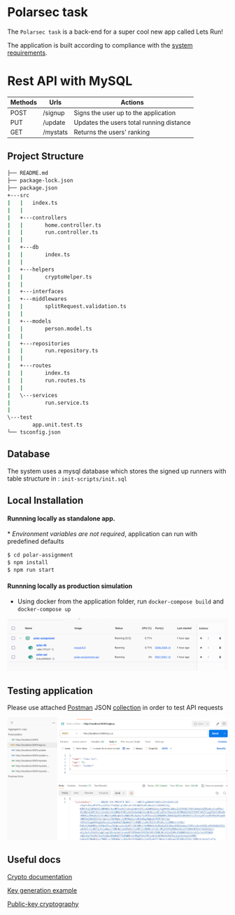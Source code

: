 # Polarsec task
The ``` Polarsec task ``` is a back-end for a super cool new app called Lets Run! 

The application is built according to compliance with the [system requirements](https://gitlab.com/polarsec/task).

# Rest API with MySQL 

| Methods	| Urls	          | Actions
| --------- | ----------------| ----------------------------------------- |
| POST      | /signup         | Signs the user up to the application
| PUT       | /update         | Updates the users total running distance
| GET       | /mystats        | Returns the users' ranking


## Project Structure
```bash
├── README.md
├── package-lock.json
├── package.json
+---src
|   |   index.ts
|   |
|   +---controllers
|   |       home.controller.ts
|   |       run.controller.ts
|   |
|   +---db
|   |       index.ts
|   |
|   +---helpers
|   |       cryptoHelper.ts
|   |
|   +---interfaces
|   +---middlewares
|   |       splitRequest.validation.ts
|   |
|   +---models
|   |       person.model.ts
|   |
|   +---repositories
|   |       run.repository.ts
|   |
|   +---routes
|   |       index.ts
|   |       run.routes.ts
|   |
|   \---services
|           run.service.ts
|
\---test
        app.unit.test.ts
└── tsconfig.json
```

## Database
The system uses a mysql database which stores the signed up runners with table structure in : ```init-scripts/init.sql```

## Local Installation
#### Runnning locally as standalone app. 

\* *Environment variables are not required*, application can run with predefined defaults
```sh
$ cd polar-assignment
$ npm install
$ npm run start
```

 #### Runnning locally as production simulation 

- Using docker from the application folder, run ```docker-compose build``` and ```docker-compose up```

![Docker snapshot](image.png)


## Testing application 

Please use attached [Postman](https://www.getpostman.com/) JSON [collection](./test/PolarLetsRun.postman_collection.json) in order to test API requests

![Postman tests](postman.png)

## Useful docs
[Crypto documentation](https://nodejs.org/api/crypto.html)

[Key generation example](https://nkhilv.medium.com/generating-a-private-rsa-key-for-tests-node-js-c3fc23b3ef1c)

[Public-key cryptography](https://en.wikipedia.org/wiki/Public-key_cryptography)


